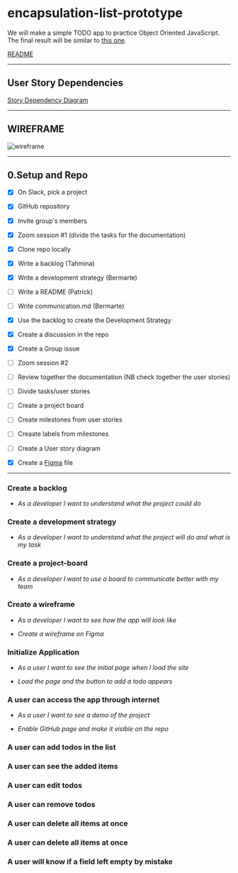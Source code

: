 # encapsulation-list-prototype

We will make a simple TODO app to practice Object Oriented JavaScript. The final result will be  similar to [this one](https://mametur.github.io/to-do-list/).

[README](../README.md)

---

## User Story Dependencies

[Story Dependency Diagram](https://excalidraw.com/)

---

## WIREFRAME

![wireframe](./public/wireframe)

---

## 0.Setup and Repo

- [x] On Slack, pick a project
- [x] GitHub repository
- [x] Invite group's members
- [x] Zoom session #1 (divide the tasks for the documentation)
- [x] Clone repo locally
- [x] Write a backlog (Tahmina)
- [x] Write a development strategy (Bermarte)
- [ ] Write a README (Patrick)
- [ ] Write communication.md (Bermarte)

- [x] Use the backlog to create the Development Strategy
- [x] Create a discussion in the repo
- [x] Create a Group issue
- [ ] Zoom session #2
- [ ] Review together the documentation (NB check together the user stories)
- [ ] Divide tasks/user stories
- [ ] Create a project board
- [ ] Create milestones from user stories
- [ ] Creaate labels from milestones
- [ ] Create a User story diagram
- [X] Create a [Figma](https://www.figma.com/file/3sV8V9uzPiZM1mu84wX2yl/Todo?node-id=0%3A1) file

---



### Create a backlog
- _As a developer I want to understand what the project could do_
### Create a development strategy
- _As a developer I want to understand what the project will do and what is my task_

### Create a project-board
- _As a developer I want to use a board to communicate better with my team_

### Create a wireframe
- _As a developer I want to see how the app will look like_

- _Create a wireframe on Figma_
### Initialize Application

- _As a user I want to see the initial page when I load the site_

- _Load the page and the button to add a todo appears_

### A user can access the app through internet
- _As a user I want to see a demo of the project_

- _Enable GitHub page and make it visible on the repo_
### A user can add todos in the list
### A user can see the added items
### A user can edit todos
### A user can remove todos
### A user can delete all items at once
### A user can delete all items at once
### A user will know if a field left empty by mistake
